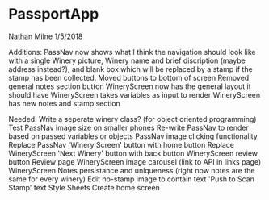 # PassportApp
Nathan Milne 1/5/2018

Additions:
  PassNav now shows what I think the navigation should look like with a single Winery picture, Winery name and brief discription (maybe address instead?), and blank box which will be replaced by a stamp if the stamp has been collected.
  Moved buttons to bottom of screen
  Removed general notes section button
  WineryScreen now has the general layout it should have
  WineryScreen takes variables as input to render
  WineryScreen has new notes and stamp section
  
Needed:
  Write a seperate winery class? (for object oriented programming)
  Test PassNav image size on smaller phones
  Re-write PassNav to render based on passed variables or objects
  PassNav image clicking functionality
  Replace PassNav 'Winery Screen' button with home button
  Replace WineryScreen 'Next Winery' button with back button
  WineryScreen review button
  Review page
  WineryScreen image carousel (link to API in links page)
  WineryScreen Notes persistance and uniqueness (right now notes are the same for every winery)
  Edit no-stamp image to contain text 'Push to Scan Stamp' text
  Style Sheets
  Create home screen
